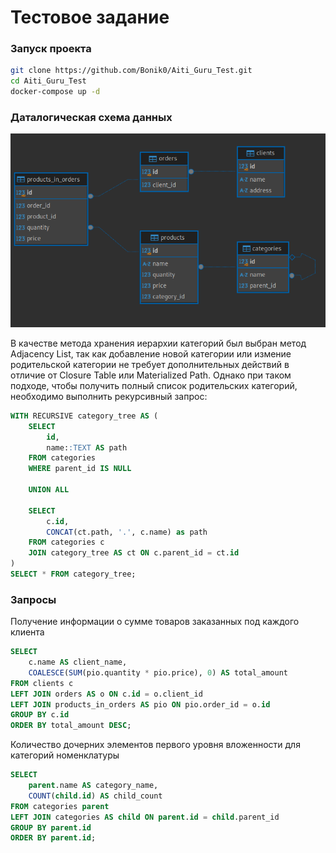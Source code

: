 # Тестовое задание  

### Запуск проекта

```bash
git clone https://github.com/Bonik0/Aiti_Guru_Test.git
cd Aiti_Guru_Test
docker-compose up -d
```

### Даталогическая схема данных

![схема данных](./images/schema.png)

В качестве метода хранения иерархии категорий был выбран метод Adjacency List, так как добавление новой категории или измение родительской категории не требует дополнительных действий в отличие от Closure Table или Materialized Path. Однако при таком подходе, чтобы получить полный список родительских категорий, необходимо выполнить рекурсивный запрос: 
```sql
WITH RECURSIVE category_tree AS (
    SELECT 
        id,
        name::TEXT AS path
    FROM categories 
    WHERE parent_id IS NULL
    
    UNION ALL
    
    SELECT 
        c.id,
        CONCAT(ct.path, '.', c.name) as path
    FROM categories c
    JOIN category_tree AS ct ON c.parent_id = ct.id
)
SELECT * FROM category_tree;
```

### Запросы

Получение информации о сумме товаров заказанных под каждого клиента
```sql
SELECT 
	c.name AS client_name,
    COALESCE(SUM(pio.quantity * pio.price), 0) AS total_amount
FROM clients c
LEFT JOIN orders AS o ON c.id = o.client_id 
LEFT JOIN products_in_orders AS pio ON pio.order_id = o.id
GROUP BY c.id
ORDER BY total_amount DESC;
```
Количество дочерних элементов первого уровня вложенности для категорий номенклатуры
```sql
SELECT 
    parent.name AS category_name,
    COUNT(child.id) AS child_count
FROM categories parent
LEFT JOIN categories AS child ON parent.id = child.parent_id
GROUP BY parent.id
ORDER BY parent.id;
```